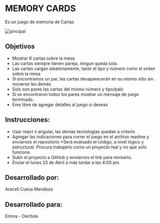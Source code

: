 # MEMORY CARDS

 Es un juego de memoria de Cartas

 ![pincipal](https://user-images.githubusercontent.com/32307611/39149528-f95b1d9e-4704-11e8-844a-24058ef2b199.PNG)


## Objetivos
- Mostrar 8 cartas sobre la mesa
- Las cartas siempre tienen pareja, ningun queda sola.
- Las cartas cargan aleatoriamente, tanto el tipo y número como el orden sobre la mesa
- Si encontramos un par, las cartas desaparecerán en su mismo sitio sin moverse las demás
- Solo son pares las cartas del mismo número y tipo/palo
- Si se encontraron todos los pares mostrar un mensaje de juego terminado.
- Eres libre de agregar detalles al juego si deseas

## Instrucciones:
- Usar react o angular, las demás tecnologías quedan a criterio
- Agregar las indicaciones para correr el juego en el archivo readme y enviarnos el repositorio
*Será evaluado el código, a nivel lógico y estructural. Procura trabajarlo como un proyecto real y no que solo funcione.
- Subir el proyecto a GitHub y enviarnos el link para revisarlo.
- Enviar el lunes 23 de Abril a más tardar a las 4:00 pm.

## Desarrollado por:

 Araceli Cueva Mendoza 

## Desarrollado para:
 Emma - Oechsle